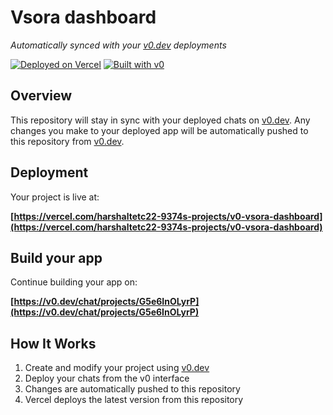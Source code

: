 # Vsora dashboard

*Automatically synced with your [v0.dev](https://v0.dev) deployments*

[![Deployed on Vercel](https://img.shields.io/badge/Deployed%20on-Vercel-black?style=for-the-badge&logo=vercel)](https://vercel.com/harshaltetc22-9374s-projects/v0-vsora-dashboard)
[![Built with v0](https://img.shields.io/badge/Built%20with-v0.dev-black?style=for-the-badge)](https://v0.dev/chat/projects/G5e6InOLyrP)

## Overview

This repository will stay in sync with your deployed chats on [v0.dev](https://v0.dev).
Any changes you make to your deployed app will be automatically pushed to this repository from [v0.dev](https://v0.dev).

## Deployment

Your project is live at:

**[https://vercel.com/harshaltetc22-9374s-projects/v0-vsora-dashboard](https://vercel.com/harshaltetc22-9374s-projects/v0-vsora-dashboard)**

## Build your app

Continue building your app on:

**[https://v0.dev/chat/projects/G5e6InOLyrP](https://v0.dev/chat/projects/G5e6InOLyrP)**

## How It Works

1. Create and modify your project using [v0.dev](https://v0.dev)
2. Deploy your chats from the v0 interface
3. Changes are automatically pushed to this repository
4. Vercel deploys the latest version from this repository
